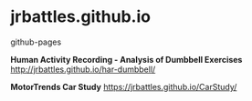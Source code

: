 # jrbattles.github.io
github-pages 

**Human Activity Recording - Analysis of Dumbbell Exercises**
http://jrbattles.github.io/har-dumbbell/

**MotorTrends Car Study**
https://jrbattles.github.io/CarStudy/
